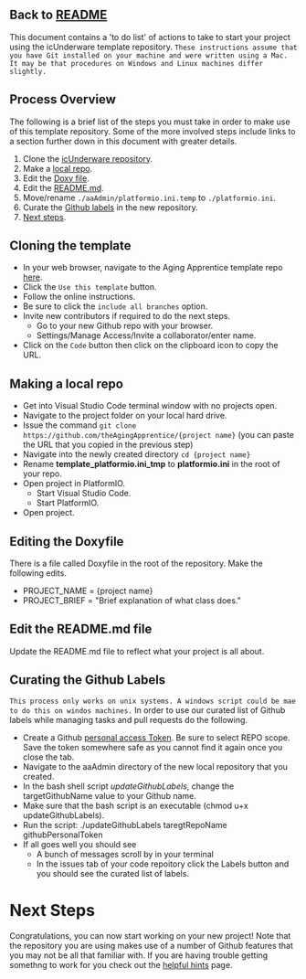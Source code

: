 Back to [README](https://github.com/theAgingApprentice/icUnderware/blob/main/README.md)
---

This document contains a 'to do list' of actions to take to start your project using the icUnderware template repository. ```These instructions assume that you have Git installed on your machine and were written using a Mac. It may be that procedures on Windows and Linux machines differ slightly.```

## Process Overview

The following is a brief list of the steps you must take in order to make use of this template repository. Some of the more involved steps include links to a section further down in this document with greater details. 

1. Clone the [icUnderware repository](#Cloning-the-template).
2. Make a [local repo](#Making-a-local-repo).
3. Edit the [Doxy file](#Editing-the-Doxyfile).
4. Edit the [README.md](#Edit-the-READMEmd-file).
5. Move/rename ```./aaAdmin/platformio.ini.temp``` to ```./platformio.ini```.  
6. Curate the [Github labels](#Curating-the-Github-Labels) in the new repository.
7. [Next steps](next-steps).

## Cloning the template

- In your web browser, navigate to the Aging Apprentice template repo [here](https://github.com/theAgingApprentice/icUnderware).
- Click the ```Use this template``` button.
- Follow the online instructions.
- Be sure to click the ```include all branches``` option.
- Invite new contributors if required to do the next steps. 
   - Go to your new Github repo with your browser.  
   - Settings/Manage Access/Invite a collaborator/enter name.
- Click on the ```Code``` button then click on the clipboard icon to copy the URL. 

## Making a local repo

- Get into Visual Studio Code terminal window with no projects open.
- Navigate to the project folder on your local hard drive.
- Issue the command `git clone https://github.com/theAgingApprentice/{project name}` (you can paste the URL that you copied in the previous step)
- Navigate into the newly created directory `cd {project name}`
- Rename **template_platformio.ini_tmp** to **platformio.ini** in the root of your repo.
- Open project in PlatformIO.
   - Start Visual Studio Code. 
   - Start PlatformIO.
- Open project.
## Editing the Doxyfile

There is a file called Doxyfile in the root of the repository. Make the following edits.
- PROJECT_NAME           = {project name}
- PROJECT_BRIEF          = "Brief explanation of what class does."
## Edit the README.md file

Update the README.md file to reflect what your project is all about. 
## Curating the Github Labels

```This process only works on unix systems. A windows script could be mae to do this on windos machines.```
In order to use our curated list of Github labels while managing tasks and pull requests do the following.
- Create a Github [personal access Token](https://github.com/settings/tokens). Be sure to select REPO scope. Save the token somewhere safe as you cannot find it again once you close the tab. 
- Navigate to the aaAdmin directory of the new local repository that you created.   
- In the bash shell script *updateGithubLabels*, change the targetGithubName value to your Github name.
- Make sure that the bash script is an executable (chmod u+x updateGithubLabels).
- Run the script: ./updateGithubLabels taregtRepoName githubPersonalToken 
- If all goes well you should see 
   - A bunch of messages scroll by in your terminal
   - In the issues tab of your code repoitory click the Labels button and you should see the curated list of labels. 

# Next Steps
Congratulations, you can now start working on your new project! Note that the repository you are using makes use of a number of Github features that you may not be all that familiar with. If you are having trouble getting somethng to work for you check out the [helpful hints](helpfulHints.md) page.
